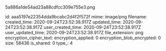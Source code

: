 5a886a1de54ad23a88cdfcc309e755e3.png

id: aaa5197e22354dda9bcabc2d4f2f572f
mime: image/png
filename: 
created_time: 2020-09-24T23:52:38.917Z
updated_time: 2020-09-24T23:52:38.917Z
user_created_time: 2020-09-24T23:52:38.917Z
user_updated_time: 2020-09-24T23:52:38.917Z
file_extension: png
encryption_cipher_text: 
encryption_applied: 0
encryption_blob_encrypted: 0
size: 58436
is_shared: 0
type_: 4